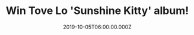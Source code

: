 ---
campaign-uuid: "c-9d7e0b41-9712-4052-b895-b37c0ffd421f"
type: "Competition"
category: "Music"
date: "2019-10-05T06:00:00.000Z"
end-date: "2019-12-05T23:59:00.000Z"
disable-form: false
is_promoted: false
has_entry_page: true
title: "Win Tove Lo 'Sunshine Kitty' album!"
competition-description: "<p>Calling all Tove Lo fans, we have amazing news for you:\
  \ 'Sunshine Kitty' is finally here, the fourth studio album by Swedish singer Tove\
  \ Lo has just arrived and we are giving away a copy to one lucky NME AAA member\
  \ to win. In this brand new album, Tove Lo reconnects with herself and explores\
  \ a new sense of peace.</p>\n<p>Want to be the first one hearing of all her brand\
  \ new hits? Click below for a chance to win it now!</p>\n"
hero-header: "Win Tove Lo 'Sunshine Kitty' album!"
terms-confirmation: "N/A"
banner-img: "https://assets.expresslyapp.com/asset-761e6138-6bf0-49d9-8300-83e1cd763cac.jpg"
logo-left-href: "aaa.nme.com"
logo-left-image: "https://assets.expresslyapp.com/asset-6e959645-18c8-4854-9123-ff104b979ca3.jpg"
logo-left-title: "NME AAA"
bg-image-hero: "https://assets.expresslyapp.com/asset-2eb2a9fd-72f7-4e6c-97b8-a331461d28e1.jpg"
bg-image-first: "https://assets.expresslyapp.com/asset-739bcc61-946d-4879-a5df-4e805ec753eb.jpg"
section1-content: "<p>'Sunshine Kitty' is the fourth studio album by Swedish singer\
  \ Tove Lo. An album where she reconnects with herself and  explores a new sense\
  \ of peace. Stay Over, Mateo, Mistaken... are some of her brand new songs you could\
  \ discover in her fourth new album PLUS numerous collaborations we are pretty sure\
  \ you won't want to miss.</p>\n<p>Click below for a chance to win now.</p>\n<p>Good\
  \ luck!</p>\n"
entry-title: "Win Tove Lo 'Sunshine Kitty' album!"
entry-content: "<p>Enter the draw to win Tove Lo 'Sunshine Kitty' album by completing\
  \ the form below before 23:59 on the 5th of December 2019.</p>\n"
has-winner: false
prize-description: "Tove Lo 'Sunshine Kitty' album!"
special-conditions: "Multiple entries are allowed up to one every day."
country-restrictions:
- "GB"
---